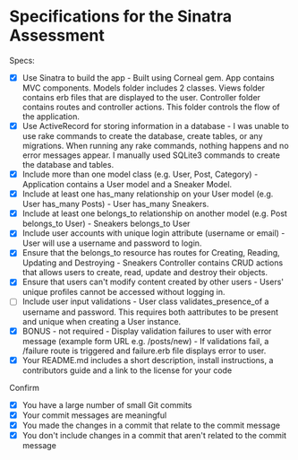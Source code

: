 # Specifications for the Sinatra Assessment

Specs:
- [x] Use Sinatra to build the app - Built using Corneal gem.  App contains MVC components.  Models folder includes 2 classes.  Views folder contains erb files that are displayed to the user.  Controller folder contains routes and controller actions.  This folder controls the flow of the application.
- [x] Use ActiveRecord for storing information in a database - I was unable to use rake commands to create the database, create tables, or any migrations. When running any rake commands, nothing happens and no error messages appear. I manually used SQLite3 commands to create the database and tables.
- [x] Include more than one model class (e.g. User, Post, Category) - Application contains a User model and a Sneaker Model.
- [x] Include at least one has_many relationship on your User model (e.g. User has_many Posts) - User has_many Sneakers.
- [x] Include at least one belongs_to relationship on another model (e.g. Post belongs_to User) - Sneakers belongs_to User
- [x] Include user accounts with unique login attribute (username or email) - User will use a username and password to login.
- [x] Ensure that the belongs_to resource has routes for Creating, Reading, Updating and Destroying - Sneakers Controller contains CRUD actions that allows users to create, read, update and destroy their objects.
- [x] Ensure that users can't modify content created by other users - Users' unique profiles cannot be accessed without logging in.  
- [ ] Include user input validations - User class validates_presence_of a username and password.  This requires both aattributes to be present and unique when creating a User instance.
- [x] BONUS - not required - Display validation failures to user with error message (example form URL e.g. /posts/new) - If validations fail, a /failure route is triggered and failure.erb file displays error to user.
- [x] Your README.md includes a short description, install instructions, a contributors guide and a link to the license for your code

Confirm
- [x] You have a large number of small Git commits
- [x] Your commit messages are meaningful
- [x] You made the changes in a commit that relate to the commit message
- [x] You don't include changes in a commit that aren't related to the commit message
